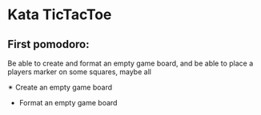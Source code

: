 # Kata TicTacToe

## First pomodoro:
Be able to create and format an empty game board,
and be able to place a players marker on some squares, maybe all

✴ Create an empty game board
- Format an empty game board